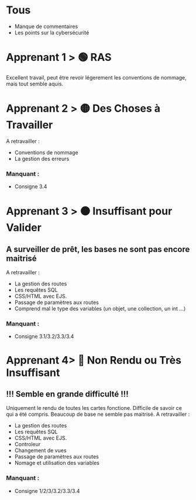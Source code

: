 # Tous
- Manque de commentaires
- Les points sur la cybersécurité

# Apprenant 1 > 🟢 RAS
Excellent travail, peut être revoir légerement les conventions de nommage, mais tout semble aquis.

# Apprenant 2 > 🟡 Des Choses à Travailler
A retravailler :
- Conventions de nommage
- La gestion des erreurs

### Manquant :
- Consigne 3.4

# Apprenant 3 > 🟠 Insuffisant pour Valider
## A surveiller de prêt, les bases ne sont pas encore maitrisé
A retravailler :
- La gestion des routes
- Les requêtes SQL
- CSS/HTML avec EJS.
- Passage de paramètres aux routes
- Comprend mal le type des variables (un objet, une collection, un int ...)

### Manquant :
- Consigne 3.1/3.2/3.3/3.4

# Apprenant 4> 🔴 Non Rendu ou Très Insuffisant
## !!! Semble en grande difficulté !!!
Uniquement le rendu de toutes les cartes fonctione.
Difficile de savoir ce qui a été compris.
Beaucoup de base ne semble pas maitrisé.
A retravailler :
- La gestion des routes
- Les requêtes SQL
- CSS/HTML avec EJS.
- Controleur
- Changement de vues
- Passage de paramètres aux routes
- Nomage et utilisation des variables

### Manquant :
- Consigne 1/2/3/3.2/3.3/3.4